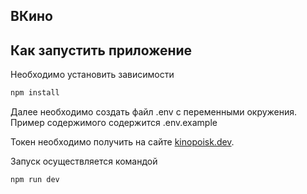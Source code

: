 ## ВКино

## Как запустить приложение

Необходимо установить зависимости
```bash
npm install
```

Далее необходимо создать файл .env с переменными окружения.
Пример содержимого содержится .env.example

Токен необходимо получить на сайте [kinopoisk.dev](https://kinopoisk.dev).

Запуск осуществляется командой
```bash
npm run dev
```